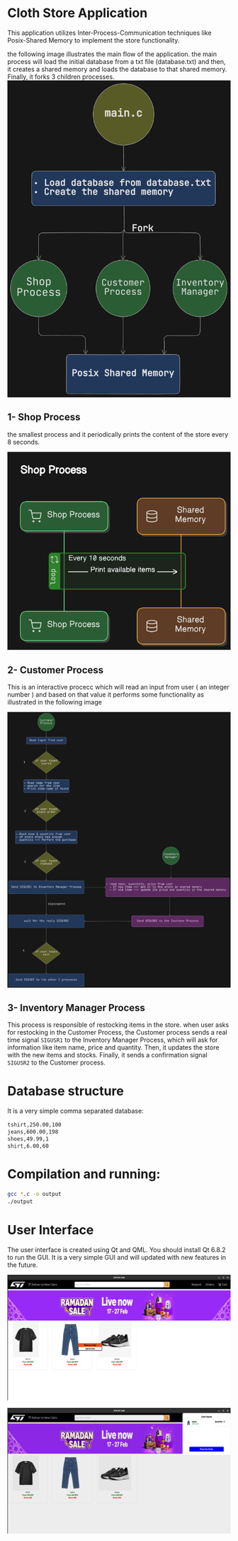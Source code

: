 # Cloth Store Application

This application utilizes Inter-Process-Communication techniques like Posix-Shared Memory to implement the store functionality.

the following image illustrates the main flow of the application. the main process will load the initial database from a txt file (database.txt) and then, it creates a shared memory and loads the database to that shared memory. Finally, it forks 3 children processes.
![alt text](images/image.png)
## 1- Shop Process
the smallest process and it periodically prints the content of the store every 8 seconds.

![alt text](images/image-4.png)

## 2- Customer Process
This is an interactive procecc which will read an input from user ( an integer number ) and based on that value it performs some functionality as illustrated in the following image

![alt text](images/image-1.png)
 

 ## 3- Inventory Manager Process
 This process is responsible of restocking items in the store. when user asks for restocking in the Customer Process, the Customer process sends a real time signal `SIGUSR1` to the Inventory Manager Process, which will ask for information like item name, price and quantity. Then, it updates the store with the new items and stocks. Finally, it sends a confirmation signal `SIGUSR2` to the Customer process. 

# Database structure
It is a very simple comma separated database:

```
tshirt,250.00,100
jeans,600.00,198
shoes,49.99,1
shirt,6.00,60
```


 # Compilation and running:

 ```bash
 gcc *.c -o output
 ./output
 ```


# User Interface

The user interface is created using Qt and QML. You should install Qt 6.8.2 to run the GUI. It is a very simple GUI and will updated with new features in the future.

![alt text](images/image-2.png)


![alt text](images/image-3.png)